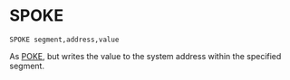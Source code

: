 # SPOKE

`SPOKE segment,address,value`

As [POKE](man_cs-poke.md), but writes the value to the system address within the specified segment.
